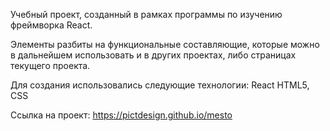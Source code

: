 Учебный проект, созданный в рамках программы по изучению фреймворка React. 

Элементы разбиты на функциональные составляющие, которые можно в дальнейшем использовать и в других проектах, либо страницах текущего проекта.

Для создания использовались следующие технологии:
React
HTML5, CSS

Ссылка на проект:
https://pictdesign.github.io/mesto